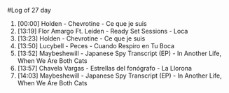 #Log of 27 day

1. [00:00] Holden - Chevrotine - Ce que je suis
1. [13:19] Flor Amargo Ft. Leiden - Ready Set Sessions - Loca
1. [13:23] Holden - Chevrotine - Ce que je suis
1. [13:50] Lucybell - Peces - Cuando Respiro en Tu Boca
1. [13:52] Maybeshewill - Japanese Spy Transcript (EP) - In Another Life, When We Are Both Cats
1. [13:57] Chavela Vargas - Estrellas del fonógrafo - La Llorona
1. [14:03] Maybeshewill - Japanese Spy Transcript (EP) - In Another Life, When We Are Both Cats
